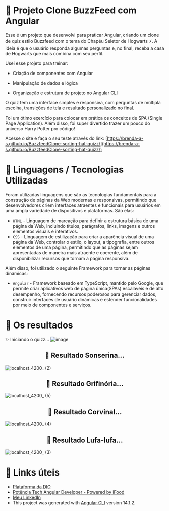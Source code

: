 # 📁 Projeto Clone BuzzFeed com Angular

Esse é um projeto que desenvolvi para praticar Angular, criando um clone de quiz estilo Buzzfeed com o tema do Chapéu Seletor de Hogwarts ⚡️. A ideia é que o usuário responda algumas perguntas e, no final, receba a casa de Hogwarts que mais combina com seu perfil.

Usei esse projeto para treinar:

* Criação de componentes com Angular

* Manipulação de dados e lógica

* Organização e estrutura de projeto no Angular CLI

O quiz tem uma interface simples e responsiva, com perguntas de múltipla escolha, transições de tela e resultado personalizado no final.

Foi um ótimo exercício para colocar em prática os conceitos de SPA (Single Page Application). Além disso, foi super divertido trazer um pouco do universo Harry Potter pro código!

Acesse o site e faça o seu teste através do link: [https://brenda-a-s.github.io/BuzzfeedClone-sorting-hat-quizz/](https://brenda-a-s.github.io/BuzzfeedClone-sorting-hat-quizz/)

# 📌 Linguagens / Tecnologias Utilizadas

Foram utilizadas linguagens que são as tecnologias fundamentais para a construção de páginas da Web modernas e responsivas, permitindo que desenvolvedores criem interfaces atraentes e funcionais para usuários em uma ampla variedade de dispositivos e plataformas. São elas:
* `HTML` - Linguagem de marcação para definir a estrutura básica de uma página da Web, incluindo títulos, parágrafos, links, imagens e outros elementos visuais e interativos.
* `CSS` - Linguagem de estilização para criar a aparência visual de uma página da Web, controlar o estilo, o layout, a tipografia, entre outros elementos de uma página, permitindo que as páginas sejam apresentadas de maneira mais atraente e coerente, além de disponibilizar recursos que tornam a página responsiva.

Além disso, foi utilizado o seguinte Framework para tornar as páginas dinâmicas:
* `Angular` - Framework baseado em TypeScript, mantido pelo Google, que permite criar aplicativos web de página única(SPAs) escaláveis e de alto desempenho, fornecendo recursos poderosos para gerenciar dados, construir interfaces de usuário dinâmicas e estender funcionalidades por meio de componentes e serviços.

 # :open_file_folder: Os resultados
 
✨ Iniciando o quizz...
![image](https://github.com/user-attachments/assets/9748a89a-4f07-46c7-bea2-de6a62fb6aea)

<h2 align="center">🐍 Resultado Sonserina...</h2>

![localhost_4200_ (2)](https://user-images.githubusercontent.com/69852246/233815474-ab916658-691f-4752-a729-85955ef07300.png)

<h2 align="center">🦁 Resultado Grifinória...</h2>

![localhost_4200_ (5)](https://user-images.githubusercontent.com/69852246/233815479-0a02ce6b-e2b6-42eb-bb28-6df77a77559a.png)

<h2 align="center">🦅 Resultado Corvinal...</h2>

![localhost_4200_ (4)](https://user-images.githubusercontent.com/69852246/233815487-7414f643-0627-4ecb-9772-6395ebab9791.png)

<h2 align="center">🦡 Resultado Lufa-lufa...</h2>

![localhost_4200_ (3)](https://user-images.githubusercontent.com/69852246/233815494-f5ceecc7-47ee-46f3-9974-6d4676816625.png)
 
 # :link: Links úteis
* [Plataforma da DIO](https://www.dio.me/)
* [Potência Tech Angular Developer - Powered by iFood](https://web.dio.me/track/potencia-tech-angular-developer-powered-ifood)
* [Meu LinkedIn](https://www.linkedin.com/in/brenda-antunes-silva/)
* This project was generated with [Angular CLI](https://github.com/angular/angular-cli) version 14.1.2.

